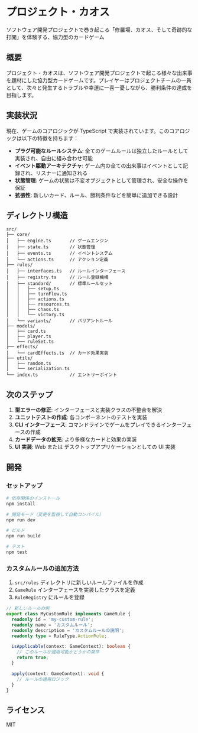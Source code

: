 # プロジェクト・カオス

ソフトウェア開発プロジェクトで巻き起こる「修羅場、カオス、そして奇跡的な打開」を体験する、協力型のカードゲーム

## 概要

プロジェクト・カオスは、ソフトウェア開発プロジェクトで起こる様々な出来事を題材にした協力型カードゲームです。プレイヤーはプロジェクトチームの一員として、次々と発生するトラブルや幸運に一喜一憂しながら、勝利条件の達成を目指します。

## 実装状況

現在、ゲームのコアロジックが TypeScript で実装されています。このコアロジックは以下の特徴を持ちます：

- **プラグ可能なルールシステム**: 全てのゲームルールは独立したルールとして実装され、自由に組み合わせ可能
- **イベント駆動アーキテクチャ**: ゲーム内の全ての出来事はイベントとして記録され、リスナーに通知される
- **状態管理**: ゲームの状態は不変オブジェクトとして管理され、安全な操作を保証
- **拡張性**: 新しいカード、ルール、勝利条件などを簡単に追加できる設計

## ディレクトリ構造

```
src/
├── core/
│   ├── engine.ts       // ゲームエンジン
│   ├── state.ts        // 状態管理
│   ├── events.ts       // イベントシステム
│   └── actions.ts      // アクション定義
├── rules/
│   ├── interfaces.ts   // ルールインターフェース
│   ├── registry.ts     // ルール登録機構
│   ├── standard/       // 標準ルールセット
│   │   ├── setup.ts
│   │   ├── turnFlow.ts
│   │   ├── actions.ts
│   │   ├── resources.ts
│   │   ├── chaos.ts
│   │   └── victory.ts
│   └── variants/       // バリアントルール
├── models/
│   ├── card.ts
│   ├── player.ts
│   └── ruleSet.ts
├── effects/
│   └── cardEffects.ts  // カード効果実装
├── utils/
│   ├── random.ts
│   └── serialization.ts
└── index.ts            // エントリーポイント
```

## 次のステップ

1. **型エラーの修正**: インターフェースと実装クラスの不整合を解決
2. **ユニットテストの作成**: 各コンポーネントのテストを実装
3. **CLI インターフェース**: コマンドラインでゲームをプレイできるインターフェースの作成
4. **カードデータの拡充**: より多様なカードと効果の実装
5. **UI 実装**: Web または デスクトップアプリケーションとしての UI 実装

## 開発

### セットアップ

```bash
# 依存関係のインストール
npm install

# 開発モード（変更を監視して自動コンパイル）
npm run dev

# ビルド
npm run build

# テスト
npm test
```

### カスタムルールの追加方法

1. `src/rules` ディレクトリに新しいルールファイルを作成
2. `GameRule` インターフェースを実装したクラスを定義
3. `RuleRegistry` にルールを登録

```typescript
// 新しいルールの例
export class MyCustomRule implements GameRule {
  readonly id = 'my-custom-rule';
  readonly name = 'カスタムルール';
  readonly description = 'カスタムルールの説明';
  readonly type = RuleType.ActionRule;

  isApplicable(context: GameContext): boolean {
    // このルールが適用可能かどうかの条件
    return true;
  }

  apply(context: GameContext): void {
    // ルールの適用ロジック
  }
}
```

## ライセンス

MIT